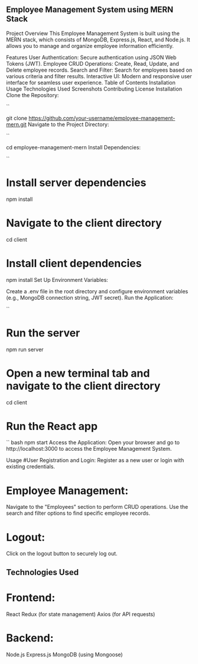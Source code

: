 ## Employee Management System using MERN Stack

Project Overview
This Employee Management System is built using the MERN stack, which consists of MongoDB, Express.js, React, and Node.js. It allows you to manage and organize employee information efficiently.


Features
User Authentication: Secure authentication using JSON Web Tokens (JWT).
Employee CRUD Operations: Create, Read, Update, and Delete employee records.
Search and Filter: Search for employees based on various criteria and filter results.
Interactive UI: Modern and responsive user interface for seamless user experience.
Table of Contents
Installation
Usage
Technologies Used
Screenshots
Contributing
License
Installation
Clone the Repository:

``
 
git clone https://github.com/your-username/employee-management-mern.git
Navigate to the Project Directory:

``
 
cd employee-management-mern
Install Dependencies:

``
 
# Install server dependencies
npm install

# Navigate to the client directory
cd client

# Install client dependencies
npm install
Set Up Environment Variables:

Create a .env file in the root directory and configure environment variables (e.g., MongoDB connection string, JWT secret).
Run the Application:

``
 
# Run the server
npm run server

# Open a new terminal tab and navigate to the client directory
cd client

# Run the React app
`` bash
npm start
Access the Application:
Open your browser and go to http://localhost:3000 to access the Employee Management System.

Usage
#User Registration and Login:
Register as a new user or login with existing credentials.
# Employee Management:
Navigate to the "Employees" section to perform CRUD operations.
Use the search and filter options to find specific employee records.
# Logout:
Click on the logout button to securely log out.

## Technologies Used
# Frontend:
React
Redux (for state management)
Axios (for API requests)

# Backend:
Node.js
Express.js
MongoDB (using Mongoose)
